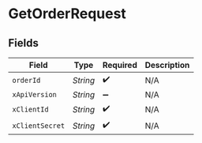 # GetOrderRequest


## Fields

| Field              | Type               | Required           | Description        |
| ------------------ | ------------------ | ------------------ | ------------------ |
| `orderId`          | *String*           | :heavy_check_mark: | N/A                |
| `xApiVersion`      | *String*           | :heavy_minus_sign: | N/A                |
| `xClientId`        | *String*           | :heavy_check_mark: | N/A                |
| `xClientSecret`    | *String*           | :heavy_check_mark: | N/A                |
